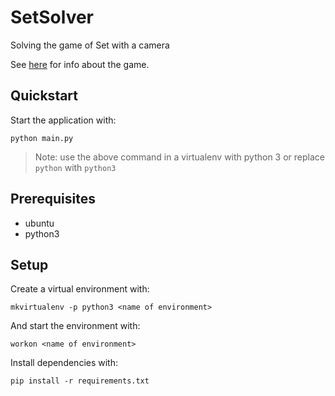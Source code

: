 # SetSolver
Solving the game of Set with a camera

See [here](https://en.wikipedia.org/wiki/Set_(card_game)) for info about the game.

## Quickstart

Start the application with:

```
python main.py
```

> Note: use the above command in a virtualenv with python 3 or replace `python` with `python3`

## Prerequisites

- ubuntu
- python3

## Setup

Create a virtual environment with:

```
mkvirtualenv -p python3 <name of environment>
```

And start the environment with:

```
workon <name of environment>
```

Install dependencies with:

```
pip install -r requirements.txt
```